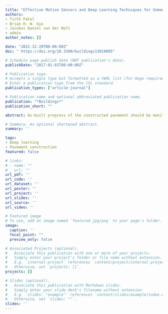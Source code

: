 ```yaml
---
title: "Effective Motion Sensors and Deep Learning Techniques for Unmanned Ground Vehicle (UGV)-Based Automated Pavement Layer Change Detection in Road Construction"
authors:
- Tirth Patel
- Brian H. W. Guo
- Jacobus Daniel van der Walt
- admin
author_notes: []

date: "2022-12-20T00:00:00Z"
doi: " https://doi.org/10.3390/buildings13010005"

# Schedule page publish date (NOT publication's date).
publishDate: "2017-01-01T00:00:00Z"

# Publication type.
# Accepts a single type but formatted as a YAML list (for Hugo requirements).
# Enter a publication type from the CSL standard.
publication_types: ["article-journal"]

# Publication name and optional abbreviated publication name.
publication: "*Buildings*"
publication_short: ""

abstract: As-built progress of the constructed pavement should be monitored effectively to provide prompt project control. However, current pavement construction progress monitoring practices (e.g., data collection, processing, and analysis) are typically manual, time-consuming, tedious, and error-prone. To address this, this study proposes sensors mounted using a UGV-based methodology to develop a pavement layer change classifier measuring pavement construction progress automatically. Initially, data were collected using the UGV equipped with a laser ToF (time-of-flight) distance sensor, accelerometer, gyroscope, and GPS sensor in a controlled environment by constructing various scenarios of pavement layer change. Subsequently, four Long Short-Term Memory network variants (LSTMs) (LSTM, BiLSTM, CNN-LSTM, and ConvLSTM) were implemented on collected sensor data combinations for developing pavement layer change classifiers. The authors conducted the experiment to select the best sensor combinations for feature detection of the layer change classifier model. Subsequently, individual performance measures of each class with learning curves and confusion matrices were generated using sensor combination data to find out the best algorithm among all implemented algorithms. The experimental result demonstrates the (az + gx + D) sensor combination as the best feature detector with high-performance measures (accuracy, precision, recall, and F1 score). The result also confirms the ConvLSTM as the best algorithm with the highest overall accuracy of 97.88% with (az + gx + D) sensor combination data. The high-performance measures with the proposed approach confirm the feasibility of detecting pavement layer changes in real pavement construction projects. This proposed approach can potentially improve the efficiency of road construction progress measurement. This research study is a stepping stone for automated road construction progress monitoring.

# Summary. An optional shortened abstract.
summary: ''

tags:
- Deep learning
- Pavement construction
featured: false

# links:
# - name: ""
#   url: ""
url_pdf: ''
url_code: ''
url_dataset: ''
url_poster: ''
url_project: ''
url_slides: ''
url_source: ''
url_video: ''

# Featured image
# To use, add an image named `featured.jpg/png` to your page's folder. 
image:
  caption: ''
  focal_point: ""
  preview_only: false

# Associated Projects (optional).
#   Associate this publication with one or more of your projects.
#   Simply enter your project's folder or file name without extension.
#   E.g. `internal-project` references `content/project/internal-project/index.md`.
#   Otherwise, set `projects: []`.
projects: []

# Slides (optional).
#   Associate this publication with Markdown slides.
#   Simply enter your slide deck's filename without extension.
#   E.g. `slides: "example"` references `content/slides/example/index.md`.
#   Otherwise, set `slides: ""`.
slides: ''
---
```


